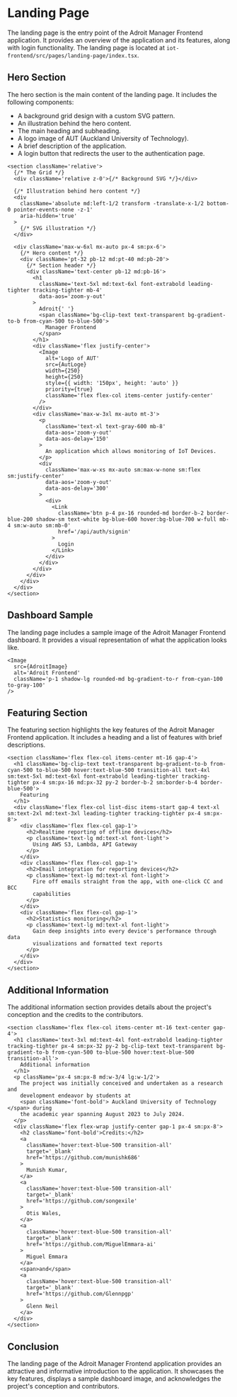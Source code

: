 # Landing Page

The landing page is the entry point of the Adroit Manager Frontend application. It provides an overview of the application and its features, along with login functionality. The landing page is located at `iot-frontend/src/pages/landing-page/index.tsx`.

## Hero Section

The hero section is the main content of the landing page. It includes the following components:

- A background grid design with a custom SVG pattern.
- An illustration behind the hero content.
- The main heading and subheading.
- A logo image of AUT (Auckland University of Technology).
- A brief description of the application.
- A login button that redirects the user to the authentication page.

```tsx
<section className='relative'>
  {/* The Grid */}
  <div className='relative z-0'>{/* Background SVG */}</div>

  {/* Illustration behind hero content */}
  <div
    className='absolute md:left-1/2 transform -translate-x-1/2 bottom-0 pointer-events-none -z-1'
    aria-hidden='true'
  >
    {/* SVG illustration */}
  </div>

  <div className='max-w-6xl mx-auto px-4 sm:px-6'>
    {/* Hero content */}
    <div className='pt-32 pb-12 md:pt-40 md:pb-20'>
      {/* Section header */}
      <div className='text-center pb-12 md:pb-16'>
        <h1
          className='text-5xl md:text-6xl font-extrabold leading-tighter tracking-tighter mb-4'
          data-aos='zoom-y-out'
        >
          Adroit{' '}
          <span className='bg-clip-text text-transparent bg-gradient-to-b from-cyan-500 to-blue-500'>
            Manager Frontend
          </span>
        </h1>
        <div className='flex justify-center'>
          <Image
            alt='Logo of AUT'
            src={AutLoge}
            width={250}
            height={250}
            style={{ width: '150px', height: 'auto' }}
            priority={true}
            className='flex flex-col items-center justify-center'
          />
        </div>
        <div className='max-w-3xl mx-auto mt-3'>
          <p
            className='text-xl text-gray-600 mb-8'
            data-aos='zoom-y-out'
            data-aos-delay='150'
          >
            An application which allows monitoring of IoT Devices.
          </p>
          <div
            className='max-w-xs mx-auto sm:max-w-none sm:flex sm:justify-center'
            data-aos='zoom-y-out'
            data-aos-delay='300'
          >
            <div>
              <Link
                className='btn p-4 px-16 rounded-md border-b-2 border-blue-200 shadow-sm text-white bg-blue-600 hover:bg-blue-700 w-full mb-4 sm:w-auto sm:mb-0'
                href='/api/auth/signin'
              >
                Login
              </Link>
            </div>
          </div>
        </div>
      </div>
    </div>
  </div>
</section>
```

## Dashboard Sample

The landing page includes a sample image of the Adroit Manager Frontend dashboard. It provides a visual representation of what the application looks like.

```tsx
<Image
  src={AdroitImage}
  alt='Adroit Frontend'
  className='p-1 shadow-lg rounded-md bg-gradient-to-r from-cyan-100 to-gray-100'
/>
```

## Featuring Section

The featuring section highlights the key features of the Adroit Manager Frontend application. It includes a heading and a list of features with brief descriptions.

```tsx
<section className='flex flex-col items-center mt-16 gap-4'>
  <h1 className='bg-clip-text text-transparent bg-gradient-to-b from-cyan-500 to-blue-500 hover:text-blue-500 transition-all text-4xl sm:text-5xl md:text-6xl font-extrabold leading-tighter tracking-tighter px-4 sm:px-16 md:px-32 py-2 border-b-2 sm:border-b-4 border-blue-500'>
    Featuring
  </h1>
  <div className='flex flex-col list-disc items-start gap-4 text-xl sm:text-2xl md:text-3xl leading-tighter tracking-tighter px-4 sm:px-8'>
    <div className='flex flex-col gap-1'>
      <h2>Realtime reporting of offline devices</h2>
      <p className='text-lg md:text-xl font-light'>
        Using AWS S3, Lambda, API Gateway
      </p>
    </div>
    <div className='flex flex-col gap-1'>
      <h2>Email integration for reporting devices</h2>
      <p className='text-lg md:text-xl font-light'>
        Fire off emails straight from the app, with one-click CC and BCC
        capabilities
      </p>
    </div>
    <div className='flex flex-col gap-1'>
      <h2>Statistics monitoring</h2>
      <p className='text-lg md:text-xl font-light'>
        Gain deep insights into every device's performance through data
        visualizations and formatted text reports
      </p>
    </div>
  </div>
</section>
```

## Additional Information

The additional information section provides details about the project's conception and the credits to the contributors.

```tsx
<section className='flex flex-col items-center mt-16 text-center gap-4'>
  <h1 className='text-3xl md:text-4xl font-extrabold leading-tighter tracking-tighter px-4 sm:px-32 py-2 bg-clip-text text-transparent bg-gradient-to-b from-cyan-500 to-blue-500 hover:text-blue-500 transition-all'>
    Additional information
  </h1>
  <p className='px-4 sm:px-8 md:w-3/4 lg:w-1/2'>
    The project was initially conceived and undertaken as a research and
    development endeavor by students at
    <span className='font-bold'> Auckland University of Technology </span> during
    the academic year spanning August 2023 to July 2024.
  </p>
  <div className='flex flex-wrap justify-center gap-1 px-4 sm:px-8'>
    <h2 className='font-bold'>Credits:</h2>
    <a
      className='hover:text-blue-500 transition-all'
      target='_blank'
      href='https://github.com/munishk686'
    >
      Munish Kumar,
    </a>
    <a
      className='hover:text-blue-500 transition-all'
      target='_blank'
      href='https://github.com/songexile'
    >
      Otis Wales,
    </a>
    <a
      className='hover:text-blue-500 transition-all'
      target='_blank'
      href='https://github.com/MiguelEmmara-ai'
    >
      Miguel Emmara
    </a>
    <span>and</span>
    <a
      className='hover:text-blue-500 transition-all'
      target='_blank'
      href='https://github.com/Glennpgp'
    >
      Glenn Neil
    </a>
  </div>
</section>
```

## Conclusion

The landing page of the Adroit Manager Frontend application provides an attractive and informative introduction to the application. It showcases the key features, displays a sample dashboard image, and acknowledges the project's conception and contributors.
